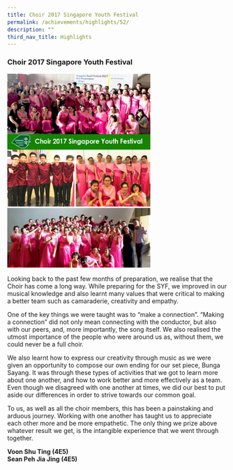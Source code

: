 ```yaml
---
title: Choir 2017 Singapore Youth Festival
permalink: /achievements/highlights/52/
description: ""
third_nav_title: Highlights
---
```

### **Choir 2017 Singapore Youth Festival**

<img src="/images/Choir%20SYF.jpg" style="width:65%">

Looking back to the past few months of preparation, we realise that the Choir has come a long way. While preparing for the SYF, we improved in our musical knowledge and also learnt many values that were critical to making a better team such as camaraderie, creativity and empathy.  

One of the key things we were taught was to “make a connection”. “Making a connection” did not only mean connecting with the conductor, but also with our peers, and, more importantly, the song itself. We also realised the utmost importance of the people who were around us as, without them, we could never be a full choir. 

We also learnt how to express our creativity through music as we were given an opportunity to compose our own ending for our set piece, Bunga Sayang. It was through these types of activities that we got to learn more about one another, and how to work better and more effectively as a team. Even though we disagreed with one another at times, we did our best to put aside our differences in order to strive towards our common goal. 

To us, as well as all the choir members, this has been a painstaking and arduous journey. Working with one another has taught us to appreciate each other more and be more empathetic. The only thing we prize above whatever result we get, is the intangible experience that we went through together. 

**Voon Shu Ting (4E5)<br>
Sean Peh Jia Jing (4E5)**